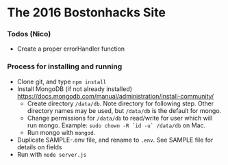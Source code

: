 # The 2016 Bostonhacks Site

### Todos (Nico)
* Create a proper errorHandler function

### Process for installing and running

* Clone git, and type `npm install`
* Install MongoDB (if not already installed) https://docs.mongodb.com/manual/administration/install-community/
  * Create directory `/data/db`. Note directory for following step. Other directory names may be used, but `/data/db` is the default for mongo.
  * Change permissions for `/data/db` to read/write for user which will run mongo. Example: ```sudo chown -R `id -u` /data/db``` on Mac.
  * Run mongo with `mongod`. 
* Duplicate SAMPLE-.env file, and rename to `.env`. See SAMPLE file for details on fields
* Run with `node server.js`
